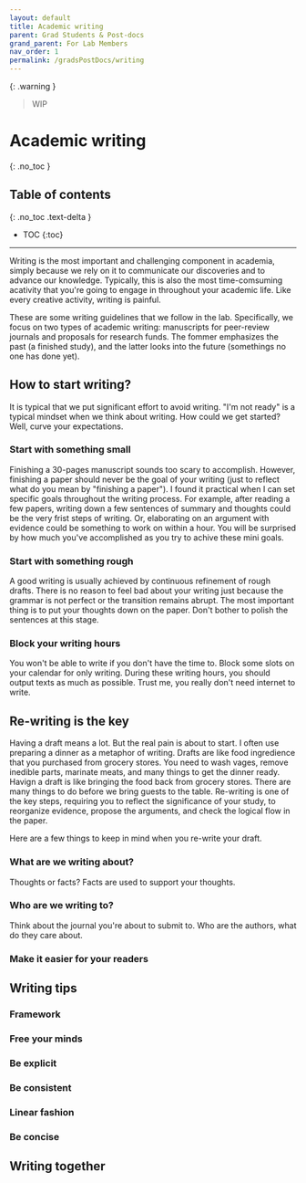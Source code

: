 ```yaml
---
layout: default
title: Academic writing
parent: Grad Students & Post-docs
grand_parent: For Lab Members
nav_order: 1
permalink: /gradsPostDocs/writing
---
```

{: .warning }
> WIP

# Academic writing
{: .no_toc }

## Table of contents
{: .no_toc .text-delta }

* TOC
{:toc}

---
Writing is the most important and challenging component in academia, simply because we rely on it to communicate our discoveries and to advance our knowledge. Typically, this is also the most time-comsuming acativity that you're going to engage in throughout your academic life. Like every creative activity, writing is painful.

These are some writing guidelines that we follow in the lab. Specifically, we focus on two types of academic writing: manuscripts for peer-review journals and proposals for research funds. The fommer emphasizes the past (a finished study), and the latter looks into the future (somethings no one has done yet).

## How to start writing?
It is typical that we put significant effort to avoid writing. "I'm not ready" is a typical mindset when we think about writing. How could we get started? Well, curve your expectations.

### Start with something small 
Finishing a 30-pages manuscript sounds too scary to accomplish. However, finishing a paper should never be the goal of your writing (just to reflect what do you mean by "finishing a paper"). I found it practical when I can set specific goals throughout the writing process. For example, after reading a few papers, writing down a few sentences of summary and thoughts could be the very frist steps of writing. Or, elaborating on an argument with evidence could be something to work on within a hour. You will be surprised by how much you've accomplished as you try to achive these mini goals.

### Start with something rough
A good writing is usually achieved by continuous refinement of rough drafts. There is no reason to feel bad about your writing just because the grammar is not perfect or the transition remains abrupt. The most important thing is to put your thoughts down on the paper. Don't bother to polish the sentences at this stage.

### Block your writing hours
You won't be able to write if you don't have the time to. Block some slots on your calendar for only writing. During these writing hours, you should output texts as much as possible. Trust me, you really don't need internet to write.

## Re-writing is the key
Having a draft means a lot. But the real pain is about to start. I often use preparing a dinner as a metaphor of writing. Drafts are like food ingredience that you purchased from grocery stores. You need to wash vages, remove inedible parts, marinate meats, and many things to get the dinner ready. Havign a draft is like bringing the food back from grocery stores. There are many things to do before we bring guests to the table. Re-writing is one of the key steps, requiring you to reflect the significance of your study, to reorganize evidence, propose the arguments, and check the logical flow in the paper.

Here are a few things to keep in mind when you re-write your draft.

### What are we writing about?
Thoughts or facts? Facts are used to support your thoughts.

### Who are we writing to?
Think about the journal you're about to submit to. Who are the authors, what do they care about.

### Make it easier for your readers


## Writing tips
### Framework
### Free your minds
### Be explicit
### Be consistent
### Linear fashion
### Be concise

## Writing together


